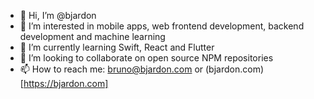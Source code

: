 - 👋 Hi, I’m @bjardon
- 👀 I’m interested in mobile apps, web frontend development, backend development and machine learning
- 🌱 I’m currently learning Swift, React and Flutter
- 💞️ I’m looking to collaborate on open source NPM repositories
- 📫 How to reach me: bruno@bjardon.com or (bjardon.com)[https://bjardon.com]

<!---
bjardon/bjardon is a ✨ special ✨ repository because its `README.md` (this file) appears on your GitHub profile.
You can click the Preview link to take a look at your changes.
--->
